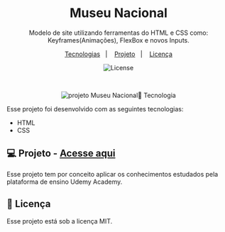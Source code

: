 <h1 align="center"> Museu Nacional </h1>

<p align="center">
Modelo de site utilizando ferramentas do HTML e CSS como: Keyframes(Animações), FlexBox e novos Inputs. <br/>

</p>

<p align="center">
  <a href="#rocket-tecnologia">Tecnologias</a>&nbsp;&nbsp;&nbsp;|&nbsp;&nbsp;&nbsp;
  <a href="#computer-projeto---acesse-aqui">Projeto</a>&nbsp;&nbsp;&nbsp;|&nbsp;&nbsp;&nbsp;
  <a href="#memo-licença">Licença</a>
</p>

<p align="center">
  <img alt="License" src="https://img.shields.io/static/v1?label=license&message=MIT&color=49AA26&labelColor=000000">
</p>

<br>

<p align="center">
  <img alt="projeto Museu Nacional" src=".github/2023-07-05%20(1).png

## :rocket: Tecnologia

Esse projeto foi desenvolvido com as seguintes tecnologias:

- HTML
- CSS

## :computer: Projeto - [Acesse aqui](https://allanpt.github.io/Museu_Nacional)

Esse projeto tem por conceito aplicar os conhecimentos estudados pela plataforma de ensino Udemy Academy.

## :memo: Licença

Esse projeto está sob a licença MIT.